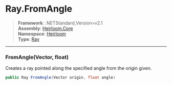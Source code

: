 # Ray.FromAngle

> **Framework**: .NETStandard,Version=v2.1  
> **Assembly**: [Heirloom.Core][0]  
> **Namespace**: [Heirloom][0]  
> **Type**: [Ray][1]

--------------------------------------------------------------------------------

### FromAngle(Vector, float)

Creates a ray pointed along the specified angle from the origin given.

```cs
public Ray FromAngle(Vector origin, float angle)
```

[0]: ../Heirloom.Core.md
[1]: Heirloom.Ray.md
